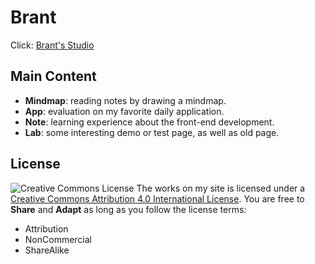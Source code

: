 # Brant
Click: [Brant's Studio](http://7brant.me)
## Main Content
- **Mindmap**: reading notes by drawing a mindmap.  
- **App**: evaluation on my favorite daily application.
- **Note**: learning experience about the front-end development.
- **Lab**: some interesting demo or test page, as well as old page.

## License
![Creative Commons License](https://i.creativecommons.org/l/by-nc-sa/4.0/88x31.png)
The works on my site is licensed under a [Creative Commons Attribution 4.0 International License](http://creativecommons.org/licenses/by-nc-sa/4.0/).
You are free to **Share** and **Adapt** as long as you follow the license terms:
- Attribution
- NonCommercial
- ShareAlike
